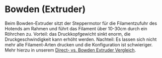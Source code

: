 # Bowden (Extruder)

Beim Bowden-Extruder sitzt der Steppermotor für die Filamentzufuhr des Hotends am Rahmen und führt das Filament über 10-30cm durch ein Röhrchen zu. Vorteil: das Druckkopfgewicht sinkt enorm, die Druckgeschwindigkeit kann erhöht werden. Nachteil: Es lassen sich nicht mehr alle Filament-Arten drucken und die Konfiguration ist schwieriger. Mehr hierzu in unserem [Direct- vs. Bowden Extruder Vergleich](https://www.china-gadgets.de/ratgeber/3d-drucker-extruder-arten/).
